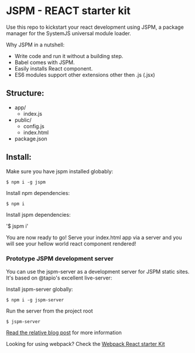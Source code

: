 JSPM - REACT starter kit
===========================

Use this repo to kickstart your react development using JSPM, a package manager for the SystemJS universal module loader.

Why JSPM in a nutshell:

- Write code and run it without a building step.
- Babel comes with JSPM.
- Easily installs React component.
- ES6 modules support other extensions other then .js (.jsx)

## Structure:

- app/
  - index.js
- public/
  - config.js
  - index.html
- package.json

## Install:

Make sure you have jspm installed globably:

`$ npm i -g jspm`

Install npm dependencies:

`$ npm i`

Install jspm dependencies:

'$ jspm i'

You are now ready to go! Serve your index.html app via a server and you will see your hellow world react component rendered!

### Prototype JSPM development server

You can use the jspm-server as a development server for JSPM static sites. It's based on @tapio's excellent live-server:

Install jspm-server globally:

`$ npm i -g jspm-server`

Run the server from the project root

`$ jspm-server`

[Read the relative blog post](http://nick.balestra.ch/2015/up-and-running-with-jspm-for-react/) for more information

Looking for using webpack? Check the [Webpack React starter Kit](https://github.com/nickbalestra/webpack-react-starterKit)
